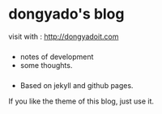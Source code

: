 dongyado's blog
=====

visit with : http://dongyadoit.com

### 
- notes of development
- some thoughts.

### 
- Based on jekyll and github pages.

If you like the theme of this blog, just use it.
